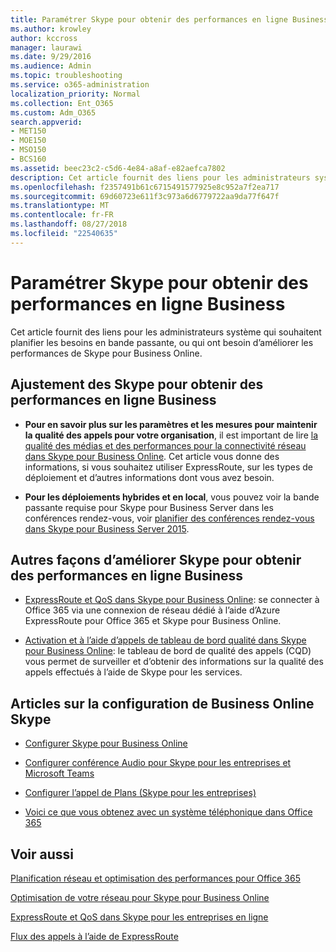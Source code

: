 ```yaml
---
title: Paramétrer Skype pour obtenir des performances en ligne Business
ms.author: krowley
author: kccross
manager: laurawi
ms.date: 9/29/2016
ms.audience: Admin
ms.topic: troubleshooting
ms.service: o365-administration
localization_priority: Normal
ms.collection: Ent_O365
ms.custom: Adm_O365
search.appverid:
- MET150
- MOE150
- MSO150
- BCS160
ms.assetid: beec23c2-c5d6-4e84-a8af-e82aefca7802
description: Cet article fournit des liens pour les administrateurs système qui souhaitent planifier les besoins en bande passante, ou qui ont besoin d’améliorer les performances de Skype pour Business Online.
ms.openlocfilehash: f2357491b61c6715491577925e8c952a7f2ea717
ms.sourcegitcommit: 69d60723e611f3c973a6d6779722aa9da77f647f
ms.translationtype: MT
ms.contentlocale: fr-FR
ms.lasthandoff: 08/27/2018
ms.locfileid: "22540635"
---
```

# <a name="tune-skype-for-business-online-performance"></a>Paramétrer Skype pour obtenir des performances en ligne Business

Cet article fournit des liens pour les administrateurs système qui souhaitent planifier les besoins en bande passante, ou qui ont besoin d’améliorer les performances de Skype pour Business Online. 
  
## <a name="fine-tuning-skype-for-business-online-performance"></a>Ajustement des Skype pour obtenir des performances en ligne Business

- **Pour en savoir plus sur les paramètres et les mesures pour maintenir la qualité des appels pour votre organisation**, il est important de lire [la qualité des médias et des performances pour la connectivité réseau dans Skype pour Business Online](https://docs.microsoft.com/skypeforbusiness/optimizing-your-network/media-quality-and-network-connectivity-performance). Cet article vous donne des informations, si vous souhaitez utiliser ExpressRoute, sur les types de déploiement et d’autres informations dont vous avez besoin.
    
- **Pour les déploiements hybrides et en local**, vous pouvez voir la bande passante requise pour Skype pour Business Server dans les conférences rendez-vous, voir [planifier des conférences rendez-vous dans Skype pour Business Server 2015](https://docs.microsoft.com/skypeforbusiness/plan-your-deployment/conferencing/dial-in-conferencing).
    
## <a name="more-ways-to-improve-skype-for-business-online-performance"></a>Autres façons d’améliorer Skype pour obtenir des performances en ligne Business

- [ExpressRoute et QoS dans Skype pour Business Online](https://docs.microsoft.com/skypeforbusiness/optimizing-your-network/expressroute-and-qos-in-skype-for-business-online): se connecter à Office 365 via une connexion de réseau dédié à l’aide d’Azure ExpressRoute pour Office 365 et Skype pour Business Online. 
    
- [Activation et à l’aide d’appels de tableau de bord qualité dans Skype pour Business Online](https://docs.microsoft.com/SkypeForBusiness/using-call-quality-in-your-organization/turning-on-and-using-call-quality-dashboard): le tableau de bord de qualité des appels (CQD) vous permet de surveiller et d’obtenir des informations sur la qualité des appels effectués à l’aide de Skype pour les services. 
    
## <a name="articles-on-setting-up-skype-for-business-online"></a>Articles sur la configuration de Business Online Skype

- [Configurer Skype pour Business Online](https://docs.microsoft.com/skypeforbusiness/set-up-skype-for-business-online/set-up-skype-for-business-online)
    
- [Configurer conférence Audio pour Skype pour les entreprises et Microsoft Teams](https://docs.microsoft.com/skypeforbusiness/audio-conferencing-in-office-365/set-up-audio-conferencing)
    
- [Configurer l’appel de Plans (Skype pour les entreprises)](https://docs.microsoft.com/SkypeForBusiness/what-are-calling-plans-in-office-365/set-up-calling-plans)
    
- [Voici ce que vous obtenez avec un système téléphonique dans Office 365](https://docs.microsoft.com/skypeforbusiness/what-is-phone-system-in-office-365/here-s-what-you-get-with-phone-system)
    
## <a name="see-also"></a>Voir aussi

[Planification réseau et optimisation des performances pour Office 365](network-planning-and-performance.md)
  
[Optimisation de votre réseau pour Skype pour Business Online](https://docs.microsoft.com/skypeforbusiness/optimizing-your-network/optimizing-your-network)
  
[ExpressRoute et QoS dans Skype pour les entreprises en ligne](https://docs.microsoft.com/skypeforbusiness/optimizing-your-network/expressroute-and-qos-in-skype-for-business-online)
  
[Flux des appels à l’aide de ExpressRoute](https://docs.microsoft.com/skypeforbusiness/optimizing-your-network/call-flow-using-expressroute)

